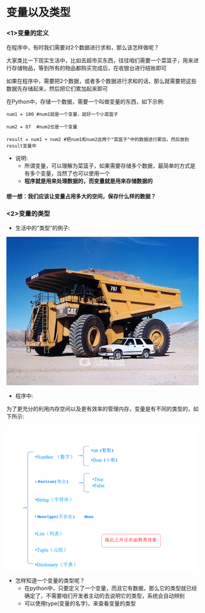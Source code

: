 # 变量以及类型

### <1>变量的定义

在程序中，有时我们需要对2个数据进行求和，那么该怎样做呢？

大家类比一下现实生活中，比如去超市买东西，往往咱们需要一个菜篮子，用来进行存储物品，等到所有的物品都购买完成后，在收银台进行结账即可

如果在程序中，需要把2个数据，或者多个数据进行求和的话，那么就需要把这些数据先存储起来，然后把它们累加起来即可

在Python中，存储一个数据，需要一个叫做变量的东西，如下示例:

```
num1 = 100 #num1就是一个变量，就好一个小菜篮子

num2 = 87  #num2也是一个变量

result = num1 + num2 #把num1和num2这两个"菜篮子"中的数据进行累加，然后放到 result变量中
```

- 说明:
  - 所谓变量，可以理解为菜篮子，如果需要存储多个数据，最简单的方式是有多个变量，当然了也可以使用一个
  - **程序就是用来处理数据的，而变量就是用来存储数据的**

#### 想一想：我们应该让变量占用多大的空间，保存什么样的数据？

###  <2>变量的类型

- 生活中的“类型”的例子:

 ![img](../images/01-第1天-16.jpg) 

- 程序中:

为了更充分的利用内存空间以及更有效率的管理内存，变量是有不同的类型的，如下所示:

![img](../images/01-第1天-17.png) 

- 怎样知道一个变量的类型呢？
  - 在python中，只要定义了一个变量，而且它有数据，那么它的类型就已经确定了，不需要咱们开发者主动的去说明它的类型，系统会自动辨别
  - 可以使用type(变量的名字)，来查看变量的类型